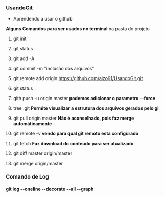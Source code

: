 ### UsandoGit
* Aprendendo a usar o github

**Alguns Comandos para ser usados no terminal** na pasta do projeto

1. git init 

2. git status

3. git add -A

4. git commit -m "inclusão dos arquivos"

5. git remote add origin https://github.com/alzo91/UsandoGit.git

6. git status

7. gith push -u origin master **podemos adicionar o parametro --force**

8. tree .git **Permite visualizar a estrutura dos arquivos gerados pelo gi**

9. git pull origin master **Não é aconselhado, pois faz merge automáticamente**

10. git remote -v **vendo para qual git remoto esta configurado**

11. git fetch **Faz download do conteudo para ser atualizado**

12. git diff master origin/master

13. git merge origin/master

### Comando de Log

#### git log --oneline --decorate --all --graph
